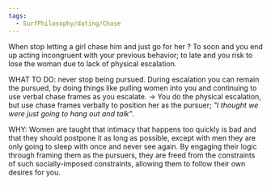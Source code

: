 ```yaml
---
tags:
  - SurfPhilosophy/dating/Chase
---
```

When stop letting a girl chase him and just go for her ? To soon and you end up acting incongruent with your previous behavior; to late and you risk to lose the woman due to lack of physical escalation. 

WHAT TO DO: never stop being pursued. 
During escalation you can remain the pursued, by doing things like pulling women into you and continuing to use verbal chase frames as you escalate.
-> You do the physical escalation, but use chase frames verbally to position her as the pursuer; *"I thought we were just going to hang out and talk"*. 


WHY: Women are taught that intimacy that happens too quickly is bad and that they should postpone it as long as possible, except with men they are only going to sleep with once and never see again. By engaging their logic through framing them as the pursuers, they are freed from the constraints of such socially-imposed constraints, allowing them to follow their own desires for you.

